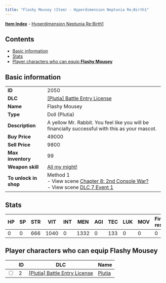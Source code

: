 ```yaml
---
title: "Flashy Mousey (Item) - Hyperdimension Neptunia Re;Birth1"
---
```


[**Item Index**](/neptunia/rb1/item/index.html) - [Hyperdimension Neptunia Re;Birth1](/neptunia/rb1)

## Contents

- [Basic information](#basic-information)
- [Stats](#stats)
- [Player characters who can equip **Flashy Mousey**](#player-characters-who-can-equip-flashy-mousey)

## Basic information

|   |   |
| -- | -- |
| **ID** | 2050 |
| **DLC** | [[Plutia] Battle Entry License](/neptunia/rb1/dlc/7-plutia.html) |
| **Name** | Flashy Mousey |
| **Type** | Doll (Plutia) |
| **Description** | A yellow Mr. Rabbit. You feel like you will be financially successful with this as your mascot. |
| **Buy Price** | 49000 |
| **Sell Price** | 9800 |
| **Max inventory** | 99 |
| **Weapon skill** | [All my might!](/neptunia/rb1/skill/7-203-all-my-might.html) |
| **To unlock in shop** | Method 1<br />- View scene [Chapter 8: 2nd Console War?](/neptunia/rb1/scene/1-802-chapter-8-2nd-console-war.html)<br />- View scene [DLC 7 Event 1](/neptunia/rb1/scene/7-5010-dlc-7-event-1.html) |

## Stats

| HP | SP | STR | VIT | INT | MEN | AGI | TEC | LUK | MOV | Fire res. | Ice res. | Wind res. | Lightning res. |
| -- | -- | --- | --- | --- | --- | --- | --- | --- | --- | --------- | -------- | --------- | -------------- |
| 0 | 0 | 666 | 1040 | 0 | 1332 | 0 | 133 | 0 | 0 | 0 | 0 | 0 | 0 |

## Player characters who can equip **Flashy Mousey**

|    | ID | DLC | Name |
| -- | -- | --- | ---- |
| <input type="checkbox" id="rb1-player-7-2" class="trackbox" /> | 2 | [[Plutia] Battle Entry License](/neptunia/rb1/dlc/7-plutia.html) | [Plutia](/neptunia/rb1/player/7-2-plutia.html) |